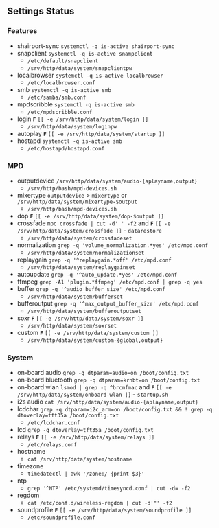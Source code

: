 Settings Status
---

### Features
- shairport-sync `systemctl -q is-active shairport-sync`
- snapclient `systemctl -q is-active snampclient`
	- `/etc/default/snapclient`
	- `/srv/http/data/system/snapclientpw`
- localbrowser `systemctl -q is-active localbrowser`
	- `/etc/localbrowser.conf`
- smb `systemctl -q is-active smb`
	- `/etc/samba/smb.conf`
- mpdscribble `systemctl -q is-active smb`
	- `/etc/mpdscribble.conf`
- login **`F`** `[[ -e /srv/http/data/system/login ]]`
	- `/srv/http/data/system/loginpw`
- autoplay **`F`** `[[ -e /srv/http/data/system/startup ]]`
- hostapd `systemctl -q is-active smb`
	- `/etc/hostapd/hostapd.conf`

### MPD
- outputdevice `/srv/http/data/system/audio-{aplayname,output}`
	- `/srv/http/bash/mpd-devices.sh`
- mixertype `outputdevice` > `mixertype` or `/srv/http/data/system/mixertype-$output`
	- `/srv/http/bash/mpd-devices.sh`
- dop **`F`** `[[ -e /srv/http/data/system/dop-$output ]]`
- crossfade `mpc crossfade | cut -d' ' -f2` and **`F`** `[[ -e /srv/http/data/system/crossfade ]]` - `datarestore`
	- `/srv/http/data/system/crossfadeset`
- normalization `grep -q 'volume_normalization.*yes' /etc/mpd.conf`
	- `/srv/http/data/system/normalizationset`
- replaygain `grep -q '^replaygain.*off' /etc/mpd.conf`
	- `/srv/http/data/system/replaygainset`
- autoupdate `grep -q '^auto_update.*yes' /etc/mpd.conf`
- ffmpeg `grep -A1 'plugin.*ffmpeg' /etc/mpd.conf | grep -q yes`
- buffer `grep -q '^audio_buffer_size' /etc/mpd.conf`
	- `/srv/http/data/system/bufferset`
- bufferoutput `grep -q '^max_output_buffer_size' /etc/mpd.conf`
	- `/srv/http/data/system/bufferoutputset`
- soxr **`F`** `[[ -e /srv/http/data/system/soxr ]]`
	- `/srv/http/data/system/soxrset`
- custom **`F`** `[[ -e /srv/http/data/system/custom ]]`
	- `/srv/http/data/system/custom-{global,output}`

### System
- on-board audio `grep -q dtparam=audio=on /boot/config.txt`
- on-board bluetooth `grep -q dtparam=krnbt=on /boot/config.txt`
- on-board wlan `lsmod | grep -q ^brcmfmac` and **`F`** `[[ -e /srv/http/data/system/onboard-wlan ]]` - `startup.sh`
- i2s audio `cat /srv/http/data/system/audio-{aplayname,output}`
- lcdchar `grep -q dtparam=i2c_arm=on /boot/config.txt && ! grep -q dtoverlay=tft35a /boot/config.txt`
	- `/etc/lcdchar.conf`
- lcd `grep -q dtoverlay=tft35a /boot/config.txt`
- relays **`F`** `[[ -e /srv/http/data/system/relays ]]`
	- `/etc/relays.conf`
- hostname
	- `cat /srv/http/data/system/hostname`
- timezone
	- `timedatectl | awk '/zone:/ {print $3}'`
- ntp
	- `grep '^NTP' /etc/systemd/timesyncd.conf | cut -d= -f2`
- regdom
	- `cat /etc/conf.d/wireless-regdom | cut -d'"' -f2`
- soundprofile **`F`** `[[ -e /srv/http/data/system/soundprofile ]]`
	- `/etc/soundprofile.conf`
